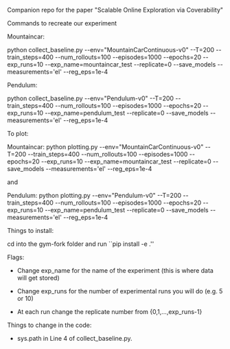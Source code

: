 Companion repo for the paper "Scalable Online Exploration via Coverability"

Commands to recreate our experiment

Mountaincar:

python collect_baseline.py --env="MountainCarContinuous-v0" --T=200 --train_steps=400 --num_rollouts=100 --episodes=1000 --epochs=20 --exp_runs=10 --exp_name=mountaincar_test --replicate=0 --save_models --measurements='el' --reg_eps=1e-4

Pendulum:

python collect_baseline.py --env="Pendulum-v0" --T=200 --train_steps=400 --num_rollouts=100 --episodes=1000 --epochs=20 --exp_runs=10 --exp_name=pendulum_test --replicate=0 --save_models --measurements='el' --reg_eps=1e-4

To plot: 

Mountaincar:
python plotting.py --env="MountainCarContinuous-v0" --T=200 --train_steps=400 --num_rollouts=100 --episodes=1000 --epochs=20 --exp_runs=10 --exp_name=mountaincar_test --replicate=0 --save_models --measurements='el' --reg_eps=1e-4

and

Pendulum:
python plotting.py --env="Pendulum-v0" --T=200 --train_steps=400 --num_rollouts=100 --episodes=1000 --epochs=20 --exp_runs=10 --exp_name=pendulum_test --replicate=0 --save_models --measurements='el' --reg_eps=1e-4

Things to install:

cd into the gym-fork folder and run ``pip install -e .''

Flags:

- Change exp_name for the name of the experiment (this is where data will get stored)

- Change exp_runs for the number of experimental runs you will do (e.g. 5 or 10)

- At each run change the replicate number from {0,1,...,exp_runs-1}

Things to change in the code:

- sys.path in Line 4 of collect_baseline.py. 